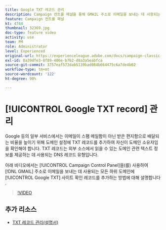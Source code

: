 ```yaml
---
title: Google TXT 레코드 관리
description: Campaign 컨트롤 패널을 통해 GMAIL 주소로 이메일을 보내는 데 사용되는 모든 하위 도메인에 Google TXT 사이트 확인 레코드를 추가할 수 있습니다.
feature: Campaign 컨트롤 패널
kt: 4744
thumbnail: 32369.jpg
doc-type: feature video
activity: use
team: PM
role: Administrator
level: Experienced
original-url: https://experienceleague.adobe.com/docs/campaign-classic-learn/tutorials/administrating/control-panel-acc/google-txt-record-management.html
exl-id: 0a39dfe3-8f89-406e-b7b2-d8a3a5eabfca
source-git-commit: 3757eaf573dab5139bad084b664475c6a7de4b02
workflow-type: tm+mt
source-wordcount: '122'
ht-degree: 90%

---
```


# [!UICONTROL Google TXT record] 관리

Google 등의 일부 서비스에서는 이메일이 스팸 메일함이 아닌 받은 편지함으로 배달되는 비율을 높이기 위해 도메인 설정에 TXT 레코드를 추가하여 자신이 도메인 소유자임을 확인해야 합니다. TXT 레코드는 외부 소스에서 읽을 수 있는 도메인 관련 텍스트 정보를 제공하는 데 사용되는 DNS 레코드 유형입니다.

아래 비디오에서는 [!UICONTROL Campaign Control Panel]을(를) 사용하여 [!DNL GMAIL] 주소로 이메일을 보내는 데 사용되는 모든 하위 도메인에 [!UICONTROL Google TXT] 사이트 확인 레코드를 추가하는 방법에 대해 설명합니다 .

>[!VIDEO](https://video.tv.adobe.com/v/32369?quality=12)

## 추가 리소스

* [TXT 레코드 관리(설명서)](https://experienceleague.adobe.com/docs/control-panel/using/subdomains-and-certificates/managing-txt-records.html)
